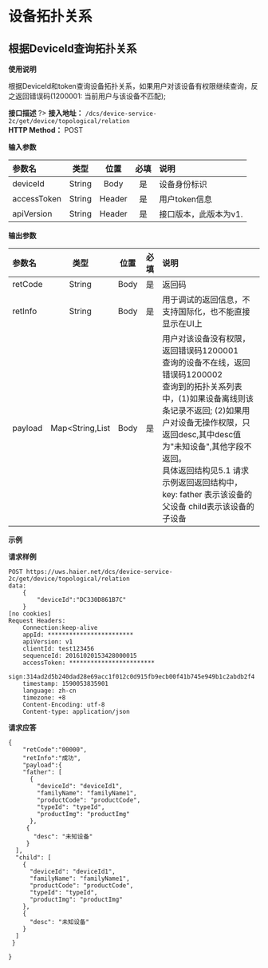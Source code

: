 # 设备拓扑关系

## 根据DeviceId查询拓扑关系

**使用说明**

根据DeviceId和token查询设备拓扑关系，如果用户对该设备有权限继续查询，反之返回错误码(1200001: 当前用户与该设备不匹配);


**接口描述**
?> **接入地址：** `/dcs/device-service-2c/get/device/topological/relation`</br>
**HTTP Method：** POST

**输入参数**

参数名|类型|位置|必填|说明
:-|:-:|:-:|:-:|:-
deviceId|String|Body|是|设备身份标识
accessToken|String|Header|是|用户token信息
apiVersion|String|Header|是|接口版本，此版本为v1.

**输出参数**

参数名|类型|位置|必填|说明
:-|:-:|:-:|:-:|:-
retCode|String|Body|是|返回码
retInfo|String|Body|是|用于调试的返回信息，不支持国际化，也不能直接显示在UI上
payload|Map<String,List<ServiceDeviceTopologicalResultDto>|Body|是|用户对该设备没有权限，返回错误码1200001<br/>查询的设备不在线，返回错误码1200002<br/>查询到的拓扑关系列表中，(1)如果设备离线则该条记录不返回; (2)如果用户对设备无操作权限，只返回desc,其中desc值为"未知设备",其他字段不返回。<br/>具体返回结构见5.1 请求示例返回返回结构中，key:  father 表示该设备的父设备  child表示该设备的子设备


**示例**

**请求样例**
```
POST https://uws.haier.net/dcs/device-service-2c/get/device/topological/relation
data:
	{
	    "deviceId":"DC330D861B7C"
	}
[no cookies]
Request Headers:
	Connection:keep-alive
	appId: ************************
	apiVersion: v1
	clientId: test123456
	sequenceId: 20161020153428000015
	accessToken: ************************
	sign:314ad2d5b240dad28e69acc1f012c0d915fb9ecb00f41b745e949b1c2abdb2f4
	timestamp: 1590053835901
	language: zh-cn
	timezone: +8
	Content-Encoding: utf-8
	Content-type: application/json

```

**请求应答**
```
{   
    "retCode":"00000",   
    "retInfo":"成功",   
    "payload":{
    "father": [
      {
        "deviceId": "deviceId1",
        "familyName": "familyName1",
        "productCode": "productCode",
        "typeId": "typeId",
        "productImg": "productImg"
      },
     {
       "desc": "未知设备"
     }
  ],
  "child": [
    {
      "deviceId": "deviceId1",
      "familyName": "familyName1",
      "productCode": "productCode",
      "typeId": "typeId",
      "productImg": "productImg"
    },
    {
      "desc": "未知设备"
    }
  ]
 }

}

```


